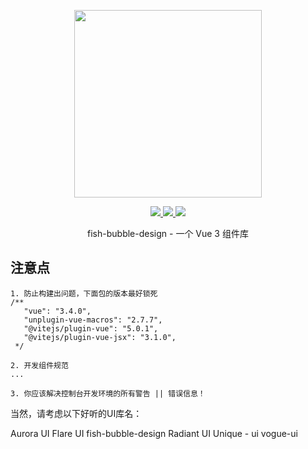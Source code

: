 <!--
 * @Date: 2023-12-30 11:43:31
 * @Description: Modify here please
-->
<p align="center">
  <img width="300px" src="https://yupao-cdn.oss-cn-beijing.aliyuncs.com/yupao_pc/images/pl/fish-bubble-design-logo.png">
</p>

<p align="center">
  <a href="https://www.npmjs.org/package/umy-ui">
    <img src="https://img.shields.io/npm/v/umy-ui.svg" />
  </a>
  <a href="https://github.com/u-leo/umy-ui">
    <img src="https://img.shields.io/badge/node-%20%3E%3D%2018-47c219" />
  </a>
  <a href="https://npmcharts.com/compare/umy-ui?minimal=true">
    <img src="https://img.shields.io/npm/dm/umy-ui.svg" />
  </a>
  <br>
</p>

<p align="center">fish-bubble-design - 一个 Vue 3 组件库</p>

## 注意点

```shell
1. 防止构建出问题，下面包的版本最好锁死
/**
   "vue": "3.4.0",
   "unplugin-vue-macros": "2.7.7",
   "@vitejs/plugin-vue": "5.0.1",
   "@vitejs/plugin-vue-jsx": "3.1.0",
 */

2. 开发组件规范
...

3. 你应该解决控制台开发环境的所有警告 || 错误信息！

```

当然，请考虑以下好听的UI库名：

Aurora UI
Flare UI
fish-bubble-design
Radiant UI
Unique - ui
vogue-ui
